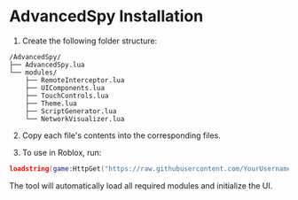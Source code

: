 # AdvancedSpy Installation

1. Create the following folder structure:
```
/AdvancedSpy/
├── AdvancedSpy.lua
└── modules/
    ├── RemoteInterceptor.lua
    ├── UIComponents.lua
    ├── TouchControls.lua
    ├── Theme.lua
    ├── ScriptGenerator.lua
    └── NetworkVisualizer.lua
```

2. Copy each file's contents into the corresponding files.

3. To use in Roblox, run:
```lua
loadstring(game:HttpGet("https://raw.githubusercontent.com/YourUsername/AdvancedSpy/main/AdvancedSpy.lua"))()
```

The tool will automatically load all required modules and initialize the UI.
